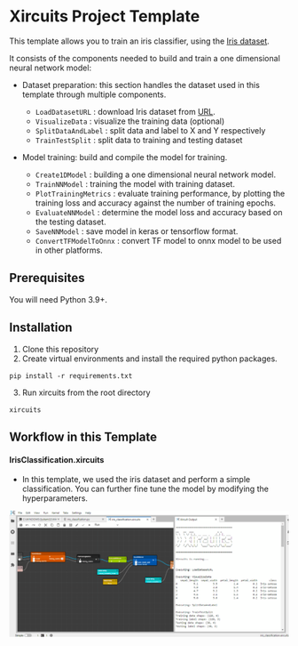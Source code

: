 # Xircuits Project Template

This template allows you to train an iris classifier, using the [Iris dataset](http://archive.ics.uci.edu/ml/machine-learning-databases/iris/iris.data).

It consists of the components needed to build and train a one dimensional neural network model:

- Dataset preparation: this section handles the dataset used in this template through multiple components.

  - `LoadDatasetURL` : download Iris dataset from [URL](http://archive.ics.uci.edu/ml/machine-learning-databases/iris/iris.data).
  - `VisualizeData` : visualize the training data (optional)
  - `SplitDataAndLabel` : split data and label to X and Y respectively
  - `TrainTestSplit` : split data to training and testing dataset

- Model training: build and compile the model for training.
  - `Create1DModel` : building a one dimensional neural network model.
  - `TrainNNModel` : training the model with training dataset.
  - `PlotTrainingMetrics` : evaluate training performance, by plotting the training loss and accuracy against the number of training epochs.
  - `EvaluateNNModel` : determine the model loss and accuracy based on the testing dataset.
  - `SaveNNModel` : save model in keras or tensorflow format.
  - `ConvertTFModelToOnnx` : convert TF model to onnx model to be used in other platforms.

## Prerequisites

You will need Python 3.9+.

## Installation

1. Clone this repository
2. Create virtual environments and install the required python packages.

```
pip install -r requirements.txt
```

3. Run xircuits from the root directory

```
xircuits
```

## Workflow in this Template

#### IrisClassification.xircuits

- In this template, we used the iris dataset and perform a simple classification. You can further fine tune the model by modifying the hyperparameters.

![Template](images/iris_template.gif)